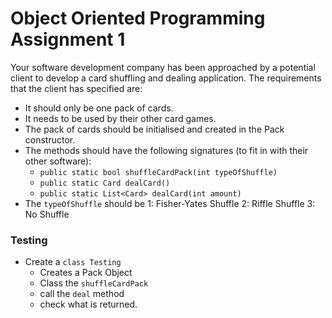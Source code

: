 # Object Oriented Programming Assignment 1

Your software development company has been approached by a potential client to develop a card shuffling and dealing application.
The requirements that the client has specified are:
- It should only be one pack of cards.
- It needs to be used by their other card games.
- The pack of cards should be initialised and created in the Pack constructor.
- The methods should have the following signatures (to fit in with their other software):
    - `public static bool shuffleCardPack(int typeOfShuffle)`
    - `public static Card dealCard()`
    - `public static List<Card> dealCard(int amount)`
- The `typeOfShuffle` should be 1: Fisher-Yates Shuffle  2: Riffle Shuffle  3: No Shuffle

### Testing
- Create a `class Testing`
    - Creates a Pack Object
    - Class the `shuffleCardPack`
    - call the `deal` method
    - check what is returned.

